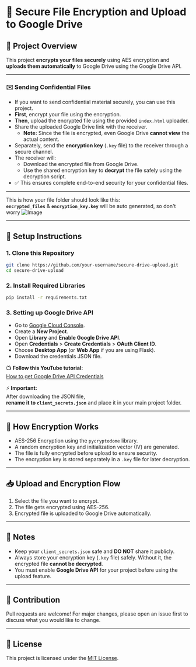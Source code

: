 # 🚀 Secure File Encryption and Upload to Google Drive

## 📜 Project Overview
This project **encrypts your files securely** using AES encryption and **uploads them automatically** to Google Drive using the Google Drive API.

---

### ✉️ Sending Confidential Files 

- If you want to send confidential material securely, you can use this project.
- **First**, encrypt your file using the encryption.
- **Then**, upload the encrypted file using the provided `index.html` uploader.
- Share the uploaded Google Drive link with the receiver.
  - **Note:** Since the file is encrypted, even Google Drive **cannot view** the actual content.
- Separately, send the **encryption key** (`.key` file) to the receiver through a secure channel.
- The receiver will:
  - Download the encrypted file from Google Drive.
  - Use the shared encryption key to **decrypt** the file safely using the decryption script.
- ✅ This ensures complete end-to-end security for your confidential files.

---
This is how your file folder should look like this:  
 **`encrypted_files`**  &  **`encryption_key.key`** will be auto generated, so don't worry 
![Image](https://github.com/user-attachments/assets/7c23b7a0-1b11-4bd5-b7fd-ec5f2e88944b)

---

## 🔧 Setup Instructions

### 1. Clone this Repository
```bash
git clone https://github.com/your-username/secure-drive-upload.git
cd secure-drive-upload
```

### 2. Install Required Libraries
```bash
pip install -r requirements.txt
```

### 3. Setting up Google Drive API
- Go to [Google Cloud Console](https://console.developers.google.com/).
- Create a **New Project**.
- Open **Library** and **Enable Google Drive API**.
- Open **Credentials** > **Create Credentials** > **OAuth Client ID**.
- Choose **Desktop App** (or **Web App** if you are using Flask).
- Download the credentials JSON file.

📺 **Follow this YouTube tutorial:**  
[How to get Google Drive API Credentials](https://www.youtube.com/watch?v=HCjAK0QA_3w)

⚡ **Important:**  
After downloading the JSON file,  
**rename it to `client_secrets.json`** and place it in your main project folder.

---

## 🔐 How Encryption Works
- AES-256 Encryption using the `pycryptodome` library.
- A random encryption key and initialization vector (IV) are generated.
- The file is fully encrypted before upload to ensure security.
- The encryption key is stored separately in a `.key` file for later decryption.

---

## 📥 Upload and Encryption Flow
1. Select the file you want to encrypt.
2. The file gets encrypted using AES-256.
3. Encrypted file is uploaded to Google Drive automatically.

---

## 📢 Notes
- Keep your `client_secrets.json` safe and **DO NOT** share it publicly.
- Always store your encryption key (`.key` file) safely. Without it, the encrypted file **cannot be decrypted**.
- You must enable **Google Drive API** for your project before using the upload feature.

---

## 🤝 Contribution
Pull requests are welcome! For major changes, please open an issue first to discuss what you would like to change.

---

## 📄 License
This project is licensed under the [MIT License](LICENSE).
